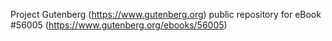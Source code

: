 Project Gutenberg (https://www.gutenberg.org) public repository for
eBook #56005 (https://www.gutenberg.org/ebooks/56005)
